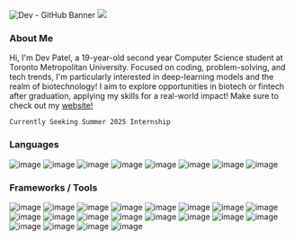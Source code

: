 ![Dev - GitHub Banner](https://github.com/devp19/devp19/assets/146687531/421a5f8b-1057-488a-9b6b-5724e4ccb2e2)
![](https://komarev.com/ghpvc/?username=devp19&style=for-the-badge&color=c7bfaf)


### About Me
Hi, I'm Dev Patel, a 19-year-old second year Computer Science student at Toronto Metropolitan University. Focused on coding, problem-solving, and tech trends, I'm particularly interested in deep-learning models and the realm of biotechnology! I aim to explore opportunities in biotech or fintech after graduation, applying my skills for a real-world impact! Make sure to check out my [website!](https://devp19.com)


```
Currently Seeking Summer 2025 Internship
```

### Languages

![image](https://img.shields.io/badge/Python-c9c1b2?style=for-the-badge&logo=python&logoColor=white)
![image](https://img.shields.io/badge/Java-c9c1b2?style=for-the-badge&logo=openjdk&logoColor=white)
![image](https://img.shields.io/badge/JavaScript-c9c1b2?style=for-the-badge&logo=javascript&logoColor=white)
![image](https://img.shields.io/badge/c%23-c9c1b2?style=for-the-badge&logo=csharp&logoColor=white)
![image](https://img.shields.io/badge/C-c9c1b2?style=for-the-badge&logo=c&logoColor=white)
![image](https://img.shields.io/badge/HTML-c9c1b2?style=for-the-badge&logo=html5&logoColor=white)
![image](https://img.shields.io/badge/CSS3-c9c1b2?style=for-the-badge&logo=css3&logoColor=white)
![image](https://img.shields.io/badge/r-c9c1b2?style=for-the-badge&logo=r&logoColor=white)


### Frameworks / Tools
![image](https://img.shields.io/badge/React-c9c1b2.svg?&style=for-the-badge&logo=React&logoColor=white)
![image](https://img.shields.io/badge/Linux-c9c1b2.svg?&style=for-the-badge&logo=linux&logoColor=white)
![image](https://img.shields.io/badge/git-%23c9c1b2.svg?&style=for-the-badge&logo=git&logoColor=white)
![image](https://img.shields.io/badge/heroku-%23c9c1b2.svg?&style=for-the-badge&logo=heroku&logoColor=white)
![image](https://img.shields.io/badge/mysql-c9c1b2?style=for-the-badge&logo=mysql&logoColor=white)
![image](https://img.shields.io/badge/redis-c9c1b2?style=for-the-badge&logo=redis&logoColor=white)
![image](https://img.shields.io/badge/Render-%23c9c1b2.svg?&style=for-the-badge&logo=render&logoColor=white)
![image](https://img.shields.io/badge/netlify-c9c1b2.svg?&style=for-the-badge&logo=netlify&logoColor=white)
![image](https://img.shields.io/badge/cloudflare-c9c1b2.svg?&style=for-the-badge&logo=cloudflare&logoColor=white)
![image](https://img.shields.io/badge/Bootstrap%205-c9c1b2?style=for-the-badge&logo=bootstrap&logoColor=white) 
![image](https://img.shields.io/badge/Node%20js-c9c1b2?style=for-the-badge&logo=nodedotjs&logoColor=white)
![image](https://img.shields.io/badge/Jupyter-c9c1b2.svg?&style=for-the-badge&logo=Jupyter&logoColor=white)
![image](https://img.shields.io/badge/npm-c9c1b2?style=for-the-badge&logo=npm&logoColor=white)
![image](https://img.shields.io/badge/Flask-c9c1b2?style=for-the-badge&logo=flask&logoColor=white)
![image](https://img.shields.io/badge/Open%20AI-c9c1b2?style=for-the-badge&logo=openai&logoColor=white)
![image](https://img.shields.io/badge/Google%20Cloud-c9c1b2?style=for-the-badge&logo=google-cloud&logoColor=white)
![image](https://img.shields.io/badge/GPT%20Model-c9c1b2?style=for-the-badge&logo=openai&logoColor=white)
![image](https://img.shields.io/badge/Obsidian-c9c1b2?style=for-the-badge&logo=obsidian&logoColor=white)
![image](https://img.shields.io/badge/VSCode-c9c1b2?style=for-the-badge&logo=visual%20studio%20code&logoColor=white)
![image](https://img.shields.io/badge/conda-c9c1b2.svg?&style=for-the-badge&logo=anaconda&logoColor=white)


